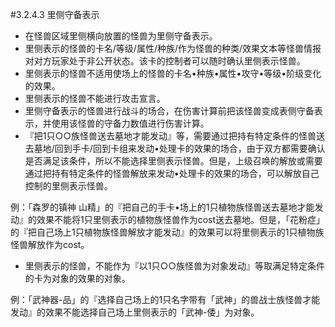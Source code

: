 #3.2.4.3        里侧守备表示
* 在怪兽区域里侧横向放置的怪兽为里侧守备表示。
* 里侧表示的怪兽的卡名/等级/属性/种族/作为怪兽的种类/效果文本等怪兽情报对对方玩家处于非公开状态。该卡的控制者可以随时确认里侧表示怪兽。
* 里侧表示的怪兽不适用使场上的怪兽的卡名•种族•属性•攻守•等级•阶级变化的效果。
* 里侧表示的怪兽不能进行攻击宣言。
* 里侧守备表示的怪兽进行战斗的场合，在伤害计算前把该怪兽变成表侧守备表示，并使用该怪兽的守备力数值进行伤害计算。
* 『把1只○○族怪兽送去墓地才能发动』等，需要通过把持有特定条件的怪兽送去墓地/回到手卡/回到卡组来发动•处理卡的效果的场合，由于双方都需要确认是否满足该条件，所以不能选择里侧表示怪兽。但是，上级召唤的解放或需要通过把持有特定条件的怪兽解放来发动•处理卡的效果的场合，可以解放自己控制的里侧表示怪兽。

例：「森罗的镇神 山精」的『把自己的手卡•场上的1只植物族怪兽送去墓地才能发动』的效果不能将1只里侧表示的植物族怪兽作为cost送去墓地。但是，「花粉症」的『把自己场上1只植物族怪兽解放才能发动』的效果可以将里侧表示的1只植物族怪兽解放作为cost。
* 里侧表示的怪兽，不能作为『以1只○○族怪兽为对象发动』等取满足特定条件的卡为对象的效果的对象。

例：「武神器-品」的『选择自己场上的1只名字带有「武神」的兽战士族怪兽才能发动』的效果不能选择自己场上里侧表示的「武神-倭」为对象。
